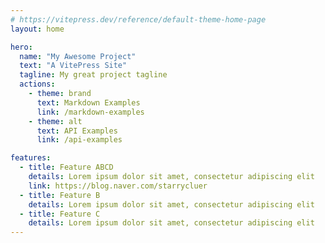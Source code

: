 ```yaml
---
# https://vitepress.dev/reference/default-theme-home-page
layout: home

hero:
  name: "My Awesome Project"
  text: "A VitePress Site"
  tagline: My great project tagline
  actions:
    - theme: brand
      text: Markdown Examples
      link: /markdown-examples
    - theme: alt
      text: API Examples
      link: /api-examples

features:
  - title: Feature ABCD
    details: Lorem ipsum dolor sit amet, consectetur adipiscing elit
    link: https://blog.naver.com/starrycluer
  - title: Feature B
    details: Lorem ipsum dolor sit amet, consectetur adipiscing elit
  - title: Feature C
    details: Lorem ipsum dolor sit amet, consectetur adipiscing elit
---
```


